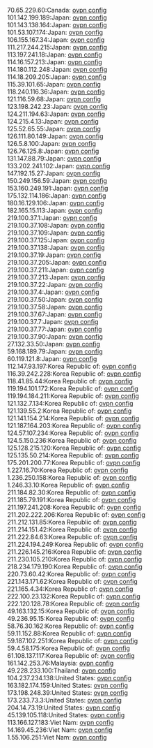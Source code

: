 70.65.229.60:Canada: [ovpn config](vpn/70_65_229_60.ovpn)  
101.142.199.189:Japan: [ovpn config](vpn/101_142_199_189.ovpn)  
101.143.138.164:Japan: [ovpn config](vpn/101_143_138_164.ovpn)  
101.53.107.174:Japan: [ovpn config](vpn/101_53_107_174.ovpn)  
106.155.167.34:Japan: [ovpn config](vpn/106_155_167_34.ovpn)  
111.217.244.215:Japan: [ovpn config](vpn/111_217_244_215.ovpn)  
113.197.241.18:Japan: [ovpn config](vpn/113_197_241_18.ovpn)  
114.16.157.213:Japan: [ovpn config](vpn/114_16_157_213.ovpn)  
114.180.112.248:Japan: [ovpn config](vpn/114_180_112_248.ovpn)  
114.18.209.205:Japan: [ovpn config](vpn/114_18_209_205.ovpn)  
115.39.101.65:Japan: [ovpn config](vpn/115_39_101_65.ovpn)  
118.240.116.36:Japan: [ovpn config](vpn/118_240_116_36.ovpn)  
121.116.59.68:Japan: [ovpn config](vpn/121_116_59_68.ovpn)  
123.198.242.23:Japan: [ovpn config](vpn/123_198_242_23.ovpn)  
124.211.194.63:Japan: [ovpn config](vpn/124_211_194_63.ovpn)  
124.215.4.13:Japan: [ovpn config](vpn/124_215_4_13.ovpn)  
125.52.65.55:Japan: [ovpn config](vpn/125_52_65_55.ovpn)  
126.111.80.149:Japan: [ovpn config](vpn/126_111_80_149.ovpn)  
126.5.8.100:Japan: [ovpn config](vpn/126_5_8_100.ovpn)  
126.76.125.8:Japan: [ovpn config](vpn/126_76_125_8.ovpn)  
131.147.88.79:Japan: [ovpn config](vpn/131_147_88_79.ovpn)  
133.202.241.102:Japan: [ovpn config](vpn/133_202_241_102.ovpn)  
147.192.15.27:Japan: [ovpn config](vpn/147_192_15_27.ovpn)  
150.249.156.59:Japan: [ovpn config](vpn/150_249_156_59.ovpn)  
153.160.249.191:Japan: [ovpn config](vpn/153_160_249_191.ovpn)  
175.132.114.186:Japan: [ovpn config](vpn/175_132_114_186.ovpn)  
180.16.129.106:Japan: [ovpn config](vpn/180_16_129_106.ovpn)  
182.165.15.113:Japan: [ovpn config](vpn/182_165_15_113.ovpn)  
219.100.37.1:Japan: [ovpn config](vpn/219_100_37_1.ovpn)  
219.100.37.108:Japan: [ovpn config](vpn/219_100_37_108.ovpn)  
219.100.37.109:Japan: [ovpn config](vpn/219_100_37_109.ovpn)  
219.100.37.125:Japan: [ovpn config](vpn/219_100_37_125.ovpn)  
219.100.37.138:Japan: [ovpn config](vpn/219_100_37_138.ovpn)  
219.100.37.19:Japan: [ovpn config](vpn/219_100_37_19.ovpn)  
219.100.37.205:Japan: [ovpn config](vpn/219_100_37_205.ovpn)  
219.100.37.211:Japan: [ovpn config](vpn/219_100_37_211.ovpn)  
219.100.37.213:Japan: [ovpn config](vpn/219_100_37_213.ovpn)  
219.100.37.22:Japan: [ovpn config](vpn/219_100_37_22.ovpn)  
219.100.37.4:Japan: [ovpn config](vpn/219_100_37_4.ovpn)  
219.100.37.50:Japan: [ovpn config](vpn/219_100_37_50.ovpn)  
219.100.37.58:Japan: [ovpn config](vpn/219_100_37_58.ovpn)  
219.100.37.67:Japan: [ovpn config](vpn/219_100_37_67.ovpn)  
219.100.37.7:Japan: [ovpn config](vpn/219_100_37_7.ovpn)  
219.100.37.77:Japan: [ovpn config](vpn/219_100_37_77.ovpn)  
219.100.37.90:Japan: [ovpn config](vpn/219_100_37_90.ovpn)  
27.132.33.50:Japan: [ovpn config](vpn/27_132_33_50.ovpn)  
59.168.189.79:Japan: [ovpn config](vpn/59_168_189_79.ovpn)  
60.119.121.8:Japan: [ovpn config](vpn/60_119_121_8.ovpn)  
112.147.93.197:Korea Republic of: [ovpn config](vpn/112_147_93_197.ovpn)  
116.39.242.228:Korea Republic of: [ovpn config](vpn/116_39_242_228.ovpn)  
118.41.85.44:Korea Republic of: [ovpn config](vpn/118_41_85_44.ovpn)  
119.194.101.172:Korea Republic of: [ovpn config](vpn/119_194_101_172.ovpn)  
119.194.184.211:Korea Republic of: [ovpn config](vpn/119_194_184_211.ovpn)  
121.132.7.134:Korea Republic of: [ovpn config](vpn/121_132_7_134.ovpn)  
121.139.55.2:Korea Republic of: [ovpn config](vpn/121_139_55_2.ovpn)  
121.141.154.214:Korea Republic of: [ovpn config](vpn/121_141_154_214.ovpn)  
121.187.164.203:Korea Republic of: [ovpn config](vpn/121_187_164_203.ovpn)  
124.57.107.234:Korea Republic of: [ovpn config](vpn/124_57_107_234.ovpn)  
124.5.150.236:Korea Republic of: [ovpn config](vpn/124_5_150_236.ovpn)  
125.128.215.120:Korea Republic of: [ovpn config](vpn/125_128_215_120.ovpn)  
125.135.50.214:Korea Republic of: [ovpn config](vpn/125_135_50_214.ovpn)  
175.201.200.77:Korea Republic of: [ovpn config](vpn/175_201_200_77.ovpn)  
1.227.16.70:Korea Republic of: [ovpn config](vpn/1_227_16_70.ovpn)  
1.236.250.158:Korea Republic of: [ovpn config](vpn/1_236_250_158.ovpn)  
1.246.33.10:Korea Republic of: [ovpn config](vpn/1_246_33_10.ovpn)  
211.184.82.30:Korea Republic of: [ovpn config](vpn/211_184_82_30.ovpn)  
211.185.79.191:Korea Republic of: [ovpn config](vpn/211_185_79_191.ovpn)  
211.197.241.208:Korea Republic of: [ovpn config](vpn/211_197_241_208.ovpn)  
211.202.222.206:Korea Republic of: [ovpn config](vpn/211_202_222_206.ovpn)  
211.212.131.85:Korea Republic of: [ovpn config](vpn/211_212_131_85.ovpn)  
211.214.151.42:Korea Republic of: [ovpn config](vpn/211_214_151_42.ovpn)  
211.222.84.63:Korea Republic of: [ovpn config](vpn/211_222_84_63.ovpn)  
211.224.194.249:Korea Republic of: [ovpn config](vpn/211_224_194_249.ovpn)  
211.226.145.216:Korea Republic of: [ovpn config](vpn/211_226_145_216.ovpn)  
211.230.105.210:Korea Republic of: [ovpn config](vpn/211_230_105_210.ovpn)  
218.234.179.190:Korea Republic of: [ovpn config](vpn/218_234_179_190.ovpn)  
220.73.60.42:Korea Republic of: [ovpn config](vpn/220_73_60_42.ovpn)  
221.143.171.62:Korea Republic of: [ovpn config](vpn/221_143_171_62.ovpn)  
221.165.4.34:Korea Republic of: [ovpn config](vpn/221_165_4_34.ovpn)  
222.100.23.132:Korea Republic of: [ovpn config](vpn/222_100_23_132.ovpn)  
222.120.128.78:Korea Republic of: [ovpn config](vpn/222_120_128_78.ovpn)  
49.163.132.15:Korea Republic of: [ovpn config](vpn/49_163_132_15.ovpn)  
49.236.95.15:Korea Republic of: [ovpn config](vpn/49_236_95_15.ovpn)  
58.76.30.162:Korea Republic of: [ovpn config](vpn/58_76_30_162.ovpn)  
59.11.152.88:Korea Republic of: [ovpn config](vpn/59_11_152_88.ovpn)  
59.187.102.251:Korea Republic of: [ovpn config](vpn/59_187_102_251.ovpn)  
59.4.58.175:Korea Republic of: [ovpn config](vpn/59_4_58_175.ovpn)  
61.108.137.117:Korea Republic of: [ovpn config](vpn/61_108_137_117.ovpn)  
161.142.253.76:Malaysia: [ovpn config](vpn/161_142_253_76.ovpn)  
49.228.233.100:Thailand: [ovpn config](vpn/49_228_233_100.ovpn)  
104.237.234.138:United States: [ovpn config](vpn/104_237_234_138.ovpn)  
163.182.174.159:United States: [ovpn config](vpn/163_182_174_159.ovpn)  
173.198.248.39:United States: [ovpn config](vpn/173_198_248_39.ovpn)  
173.233.73.3:United States: [ovpn config](vpn/173_233_73_3.ovpn)  
204.14.73.19:United States: [ovpn config](vpn/204_14_73_19.ovpn)  
45.139.105.118:United States: [ovpn config](vpn/45_139_105_118.ovpn)  
113.166.127.183:Viet Nam: [ovpn config](vpn/113_166_127_183.ovpn)  
14.169.45.236:Viet Nam: [ovpn config](vpn/14_169_45_236.ovpn)  
1.55.106.251:Viet Nam: [ovpn config](vpn/1_55_106_251.ovpn)  

